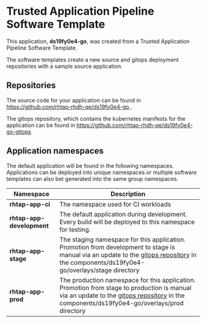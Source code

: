# Trusted Application Pipeline Software Template

This application, **ds19fy0e4-go**, was created from a Trusted Application Pipeline Software Template.

The software templates create a new source and gitops deployment repositories with a sample source application. 

## Repositories

The source code for your application can be found in [https://github.com/rhtap-rhdh-qe/ds19fy0e4-go ](https://github.com/rhtap-rhdh-qe/ds19fy0e4-go ).
 
The gitops repository, which contains the kubernetes manifests for the application can be found in 
[https://github.com/rhtap-rhdh-qe/ds19fy0e4-go-gitops ](https://github.com/rhtap-rhdh-qe/ds19fy0e4-go-gitops ) 

## Application namespaces 

The default application will be found in the following namespaces. Applications can be deployed into unique namespaces or multiple software templates can also bet generated into the same group namespaces.  

|  Namespace   |  Description   |  
| -------- | -------- |
| **rhtap-app-ci** | The namespace used for CI workloads |
| **rhtap-app-development** | The default application during development. Every build will be deployed to this namespace for testing. |
| **rhtap-app-stage** | The staging namespace for this application. Promotion from development to stage is manual via an update to the [gitops repository](https://github.com/rhtap-rhdh-qe/ds19fy0e4-go-gitops ) in the components/ds19fy0e4-go/overlays/stage directory |
| **rhtap-app-prod** | The production namespace for this application. Promotion from stage to production is manual via an update to the [gitops repository](https://github.com/rhtap-rhdh-qe/ds19fy0e4-go-gitops ) in the components/ds19fy0e4-go/overlays/prod directory |
